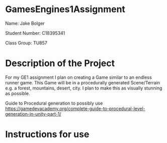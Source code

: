 # GamesEngines1Assignment

Name: Jake Bolger

Student Number: C18395341

Class Group: TU857

# Description of the Project
For my GE1 assignment I plan on creating a Game similar to an endless runner game. 
This Game will be in a procedurally generated Scene/Terrain e.g. a forest, mountains, desert, city. I plan to make this as visually stunning
as possible.

Guide to Procedural generation to possibly use https://gamedevacademy.org/complete-guide-to-procedural-level-generation-in-unity-part-1/


# Instructions for use
